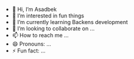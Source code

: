- 👋 Hi, I’m Asadbek
- 👀 I’m interested in fun things
- 🌱 I’m currently learning Backens development
- 💞️ I’m looking to collaborate on ...
- 📫 How to reach me ...
- 😄 Pronouns: ...
- ⚡ Fun fact: ...

<!---
coderjump/coderjump is a ✨ special ✨ repository because its `README.md` (this file) appears on your GitHub profile.
You can click the Preview link to take a look at your changes.
--->
